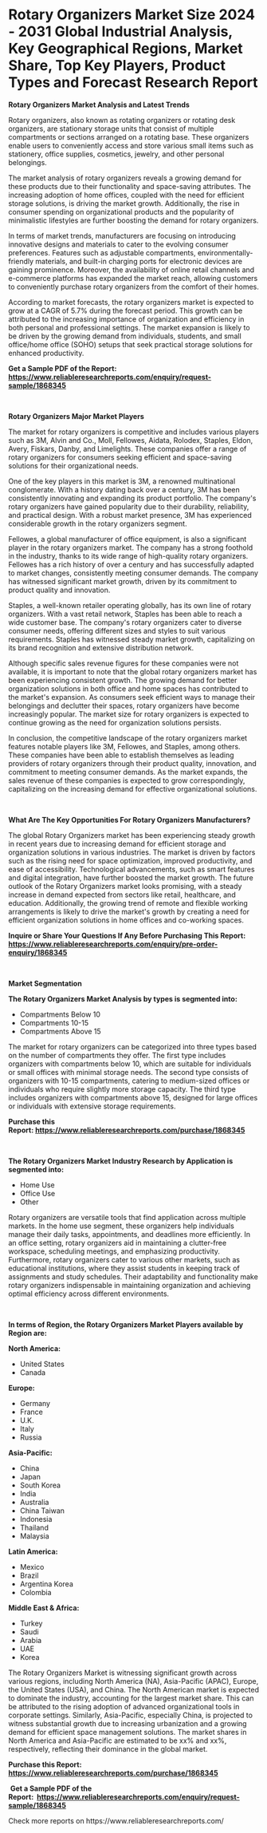<p><h1>Rotary Organizers Market Size 2024 - 2031 Global Industrial Analysis, Key Geographical Regions, Market Share, Top Key Players, Product Types and Forecast Research Report</h1></p><p><strong>Rotary Organizers Market Analysis and Latest Trends</strong></p>
<p><p>Rotary organizers, also known as rotating organizers or rotating desk organizers, are stationary storage units that consist of multiple compartments or sections arranged on a rotating base. These organizers enable users to conveniently access and store various small items such as stationery, office supplies, cosmetics, jewelry, and other personal belongings.</p><p>The market analysis of rotary organizers reveals a growing demand for these products due to their functionality and space-saving attributes. The increasing adoption of home offices, coupled with the need for efficient storage solutions, is driving the market growth. Additionally, the rise in consumer spending on organizational products and the popularity of minimalistic lifestyles are further boosting the demand for rotary organizers.</p><p>In terms of market trends, manufacturers are focusing on introducing innovative designs and materials to cater to the evolving consumer preferences. Features such as adjustable compartments, environmentally-friendly materials, and built-in charging ports for electronic devices are gaining prominence. Moreover, the availability of online retail channels and e-commerce platforms has expanded the market reach, allowing customers to conveniently purchase rotary organizers from the comfort of their homes.</p><p>According to market forecasts, the rotary organizers market is expected to grow at a CAGR of 5.7% during the forecast period. This growth can be attributed to the increasing importance of organization and efficiency in both personal and professional settings. The market expansion is likely to be driven by the growing demand from individuals, students, and small office/home office (SOHO) setups that seek practical storage solutions for enhanced productivity.</p></p>
<p><strong>Get a Sample PDF of the Report:&nbsp; <a href="https://www.reliableresearchreports.com/enquiry/request-sample/1868345">https://www.reliableresearchreports.com/enquiry/request-sample/1868345</a></strong></p>
<p>&nbsp;</p>
<p><strong>Rotary Organizers Major Market Players</strong></p>
<p><p>The market for rotary organizers is competitive and includes various players such as 3M, Alvin and Co., Moll, Fellowes, Aidata, Rolodex, Staples, Eldon, Avery, Fiskars, Danby, and Limelights. These companies offer a range of rotary organizers for consumers seeking efficient and space-saving solutions for their organizational needs.</p><p>One of the key players in this market is 3M, a renowned multinational conglomerate. With a history dating back over a century, 3M has been consistently innovating and expanding its product portfolio. The company's rotary organizers have gained popularity due to their durability, reliability, and practical design. With a robust market presence, 3M has experienced considerable growth in the rotary organizers segment.</p><p>Fellowes, a global manufacturer of office equipment, is also a significant player in the rotary organizers market. The company has a strong foothold in the industry, thanks to its wide range of high-quality rotary organizers. Fellowes has a rich history of over a century and has successfully adapted to market changes, consistently meeting consumer demands. The company has witnessed significant market growth, driven by its commitment to product quality and innovation.</p><p>Staples, a well-known retailer operating globally, has its own line of rotary organizers. With a vast retail network, Staples has been able to reach a wide customer base. The company's rotary organizers cater to diverse consumer needs, offering different sizes and styles to suit various requirements. Staples has witnessed steady market growth, capitalizing on its brand recognition and extensive distribution network.</p><p>Although specific sales revenue figures for these companies were not available, it is important to note that the global rotary organizers market has been experiencing consistent growth. The growing demand for better organization solutions in both office and home spaces has contributed to the market's expansion. As consumers seek efficient ways to manage their belongings and declutter their spaces, rotary organizers have become increasingly popular. The market size for rotary organizers is expected to continue growing as the need for organization solutions persists.</p><p>In conclusion, the competitive landscape of the rotary organizers market features notable players like 3M, Fellowes, and Staples, among others. These companies have been able to establish themselves as leading providers of rotary organizers through their product quality, innovation, and commitment to meeting consumer demands. As the market expands, the sales revenue of these companies is expected to grow correspondingly, capitalizing on the increasing demand for effective organizational solutions.</p></p>
<p>&nbsp;</p>
<p><strong>What Are The Key Opportunities For Rotary Organizers Manufacturers?</strong></p>
<p><p>The global Rotary Organizers market has been experiencing steady growth in recent years due to increasing demand for efficient storage and organization solutions in various industries. The market is driven by factors such as the rising need for space optimization, improved productivity, and ease of accessibility. Technological advancements, such as smart features and digital integration, have further boosted the market growth. The future outlook of the Rotary Organizers market looks promising, with a steady increase in demand expected from sectors like retail, healthcare, and education. Additionally, the growing trend of remote and flexible working arrangements is likely to drive the market's growth by creating a need for efficient organization solutions in home offices and co-working spaces.</p></p>
<p><strong>Inquire or Share Your Questions If Any Before Purchasing This Report: <a href="https://www.reliableresearchreports.com/enquiry/pre-order-enquiry/1868345">https://www.reliableresearchreports.com/enquiry/pre-order-enquiry/1868345</a></strong></p>
<p>&nbsp;</p>
<p><strong>Market Segmentation</strong></p>
<p><strong>The Rotary Organizers Market Analysis by types is segmented into:</strong></p>
<p><ul><li>Compartments Below 10</li><li>Compartments 10-15</li><li>Compartments Above 15</li></ul></p>
<p><p>The market for rotary organizers can be categorized into three types based on the number of compartments they offer. The first type includes organizers with compartments below 10, which are suitable for individuals or small offices with minimal storage needs. The second type consists of organizers with 10-15 compartments, catering to medium-sized offices or individuals who require slightly more storage capacity. The third type includes organizers with compartments above 15, designed for large offices or individuals with extensive storage requirements.</p></p>
<p><strong>Purchase this Report:&nbsp;<a href="https://www.reliableresearchreports.com/purchase/1868345">https://www.reliableresearchreports.com/purchase/1868345</a></strong></p>
<p>&nbsp;</p>
<p><strong>The Rotary Organizers Market Industry Research by Application is segmented into:</strong></p>
<p><ul><li>Home Use</li><li>Office Use</li><li>Other</li></ul></p>
<p><p>Rotary organizers are versatile tools that find application across multiple markets. In the home use segment, these organizers help individuals manage their daily tasks, appointments, and deadlines more efficiently. In an office setting, rotary organizers aid in maintaining a clutter-free workspace, scheduling meetings, and emphasizing productivity. Furthermore, rotary organizers cater to various other markets, such as educational institutions, where they assist students in keeping track of assignments and study schedules. Their adaptability and functionality make rotary organizers indispensable in maintaining organization and achieving optimal efficiency across different environments.</p></p>
<p>&nbsp;</p>
<p><strong>In terms of Region, the Rotary Organizers Market Players available by Region are:</strong></p>
<p>
    <p> <strong> North America: </strong>
        <ul>
            <li>United States</li>
            <li>Canada</li>
        </ul>
        </p> 
    <p> <strong> Europe: </strong>
        <ul>
            <li>Germany</li>
            <li>France</li>
            <li>U.K.</li>
            <li>Italy</li>
            <li>Russia</li>
        </ul>
        </p> 
    <p> <strong> Asia-Pacific: </strong>
        <ul>
            <li>China</li>
            <li>Japan</li>
            <li>South Korea</li>
            <li>India</li>
            <li>Australia</li>
            <li>China Taiwan</li>
            <li>Indonesia</li>
            <li>Thailand</li>
            <li>Malaysia</li>
        </ul>
        </p> 
    <p> <strong> Latin America: </strong>
        <ul>
            <li>Mexico</li>
            <li>Brazil</li>
            <li>Argentina Korea</li>
            <li>Colombia</li>
        </ul>
        </p> 
    <p> <strong> Middle East & Africa: </strong>
        <ul>
            <li>Turkey</li>
            <li>Saudi</li>
            <li>Arabia</li>
            <li>UAE</li>
            <li>Korea</li>
        </ul>
    </p>
    </p>
<p><p>The Rotary Organizers Market is witnessing significant growth across various regions, including North America (NA), Asia-Pacific (APAC), Europe, the United States (USA), and China. The North American market is expected to dominate the industry, accounting for the largest market share. This can be attributed to the rising adoption of advanced organizational tools in corporate settings. Similarly, Asia-Pacific, especially China, is projected to witness substantial growth due to increasing urbanization and a growing demand for efficient space management solutions. The market shares in North America and Asia-Pacific are estimated to be xx% and xx%, respectively, reflecting their dominance in the global market.</p></p>
<p><strong>Purchase this Report: <a href="https://www.reliableresearchreports.com/purchase/1868345">https://www.reliableresearchreports.com/purchase/1868345</a></strong></p>
<p>&nbsp;<strong>Get a Sample PDF of the Report:&nbsp;&nbsp;<a href="https://www.reliableresearchreports.com/enquiry/request-sample/1868345">https://www.reliableresearchreports.com/enquiry/request-sample/1868345</a></strong></p>
<p><strong></strong></p>
<p>Check more reports on https://www.reliableresearchreports.com/</p>